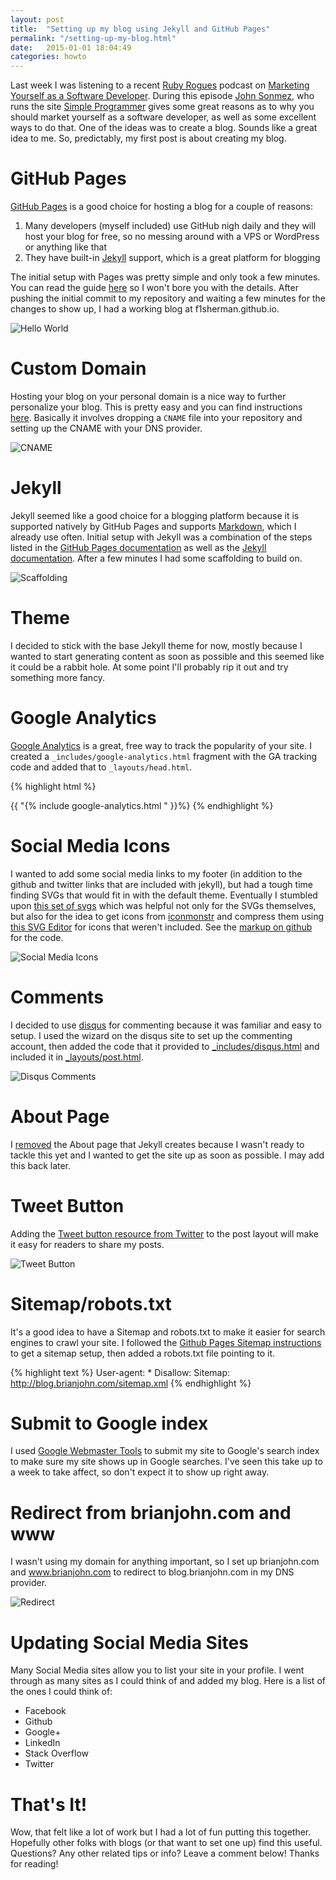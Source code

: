 ```yaml
---
layout: post
title:  "Setting up my blog using Jekyll and GitHub Pages"
permalink: "/setting-up-my-blog.html"
date:   2015-01-01 18:04:49
categories: howto
---
```

Last week I was listening to a recent [Ruby Rogues][ruby-rogues] podcast on [Marketing Yourself as a Software Developer][marketing-podcast]. During this episode [John Sonmez][sonmez-twitter], who runs the site [Simple Programmer][simple-programmer] gives some great reasons as to why you should market yourself as a software developer, as well as some excellent ways to do that. One of the ideas was to create a blog. Sounds like a great idea to me. So, predictably, my first post is about creating my blog.

GitHub Pages
============

[GitHub Pages][github-pages] is a good choice for hosting a blog for a couple of reasons:

1. Many developers (myself included) use GitHub nigh daily and they will host your blog for free, so no messing around with a VPS or WordPress or anything like that
2. They have built-in [Jekyll][jekyll] support, which is a great platform for blogging

The initial setup with Pages was pretty simple and only took a few minutes. You can read the guide [here][github-pages] so I won't bore you with the details. After pushing the initial commit to my repository and waiting a few minutes for the changes to show up, I had a working blog at f1sherman.github.io.

![Hello World](/images/hello-world.png)

Custom Domain
=============

Hosting your blog on your personal domain is a nice way to further personalize your blog. This is pretty easy and you can find instructions [here][custom-domain]. Basically it involves dropping a `CNAME` file into your repository and setting up the CNAME with your DNS provider.

![CNAME](/images/cname.png)

Jekyll
======

Jekyll seemed like a good choice for a blogging platform because it is supported natively by GitHub Pages and supports [Markdown][markdown], which I already use often. Initial setup with Jekyll was a combination of the steps listed in the [GitHub Pages documentation][github-jekyll] as well as the [Jekyll documentation][jekyll-docs]. After a few minutes I had some scaffolding to build on.

![Scaffolding](/images/scaffolding.png)

Theme
=====

I decided to stick with the base Jekyll theme for now, mostly because I wanted to start generating content as soon as possible and this seemed like it could be a rabbit hole. At some point I'll probably rip it out and try something more fancy.

Google Analytics
================

[Google Analytics][google-analytics] is a great, free way to track the popularity of your site. I created a `_includes/google-analytics.html` fragment with the GA tracking code and added that to `_layouts/head.html`.

{% highlight html %}
<head>
  <SNIP>
  {{ "{% include google-analytics.html " }}%}
</head>
{% endhighlight %}

Social Media Icons
==================

I wanted to add some social media links to my footer (in addition to the github and twitter links that are included with jekyll), but had a tough time finding SVGs that would fit in with the default theme. Eventually I stumbled upon [this set of svgs][social-media-icons] which was helpful not only for the SVGs themselves, but also for the idea to get icons from [iconmonstr][iconmonstr] and compress them using [this SVG Editor][svg-editor] for icons that weren't included. See the [markup on github][social-media-markup] for the code.

![Social Media Icons](/images/social-media-icons.png)

Comments
========

I decided to use [disqus][disqus] for commenting because it was familiar and easy to setup. I used the wizard on the disqus site to set up the commenting account, then added the code that it provided to [_includes/disqus.html][disqus-html] and included it in [_layouts/post.html][disqus-include].

![Disqus Comments](/images/disqus.png)

About Page
==========

I [removed][remove-about-commit] the About page that Jekyll creates because I wasn't ready to tackle this yet and I wanted to get the site up as soon as possible. I may add this back later.

Tweet Button
============

Adding the [Tweet button resource from Twitter][tweet-button] to the post layout will make it easy for readers to share my posts.

![Tweet Button](/images/tweet-button.png)

Sitemap/robots.txt
==================

It's a good idea to have a Sitemap and robots.txt to make it easier for search engines to crawl your site. I followed the [Github Pages Sitemap instructions][sitemap-instructions] to get a sitemap setup, then added a robots.txt file pointing to it.

{% highlight text %}
User-agent: *
Disallow:
Sitemap: http://blog.brianjohn.com/sitemap.xml
{% endhighlight %}

Submit to Google index
======================

I used [Google Webmaster Tools][webmaster-tools] to submit my site to Google's search index to make sure my site shows up in Google searches. I've seen this take up to a week to take affect, so don't expect it to show up right away.

Redirect from brianjohn.com and www
===================================

I wasn't using my domain for anything important, so I set up brianjohn.com and www.brianjohn.com to redirect to blog.brianjohn.com in my DNS provider.

![Redirect](/images/redirect.png)

Updating Social Media Sites
===========================

Many Social Media sites allow you to list your site in your profile. I went through as many sites as I could think of and added my blog. Here is a list of the ones I could think of:

* Facebook
* Github
* Google+
* LinkedIn
* Stack Overflow
* Twitter

That's It!
==========

Wow, that felt like a lot of work but I had a lot of fun putting this together. Hopefully other folks with blogs (or that want to set one up) find this useful. Questions? Any other related tips or info? Leave a comment below! Thanks for reading!

[custom-domain]:        https://help.github.com/articles/setting-up-a-custom-domain-with-github-pages/
[disqus]:               https://disqus.com/
[disqus-html]:          https://github.com/f1sherman/f1sherman.github.io/blob/f79093961e1eb5b434941d1b286f6baa0da381d3/_includes/disqus.html
[disqus-include]:       https://github.com/f1sherman/f1sherman.github.io/blob/f79093961e1eb5b434941d1b286f6baa0da381d3/_layouts/post.html#L17
[github-jekyll]:        https://help.github.com/articles/using-jekyll-with-pages/
[github-pages]:         https://pages.github.com/
[google-analytics]:     http://www.google.com/analytics/
[iconmonstr]:           http://iconmonstr.com
[jekyll]:               http://jekyllrb.com
[jekyll-docs]:          http://jekyllrb.com/docs/home/
[markdown]:             https://en.wikipedia.org/wiki/Markdown
[marketing-podcast]:    http://devchat.tv/ruby-rogues/187-marketing-yourself-as-a-software-developer-with-john-sonmez
[remove-about-commit]:  https://github.com/f1sherman/f1sherman.github.io/commit/125b5580d79988efc803772ed3a8e314e099ed46
[ruby-rogues]:          http://rubyrogues.com
[simple-programmer]:    http://simpleprogrammer.com
[sitemap-instructions]: https://help.github.com/articles/sitemaps-for-github-pages/
[social-media-icons]:   http://codepen.io/ruandre/pen/howFi
[social-media-markup]:  https://github.com/f1sherman/f1sherman.github.io/blob/1544d0076db82b050951f08fc7c70bb4f11ccd14/_includes/footer.html#L17-L68
[sonmez-twitter]:       https://twitter.com/jsonmez
[svg-editor]:           http://petercollingridge.appspot.com/svg-editor
[tweet-button]:         https://about.twitter.com/resources/buttons#tweet
[webmaster-tools]:      https://www.google.com/webmasters/tools/home?hl=en
